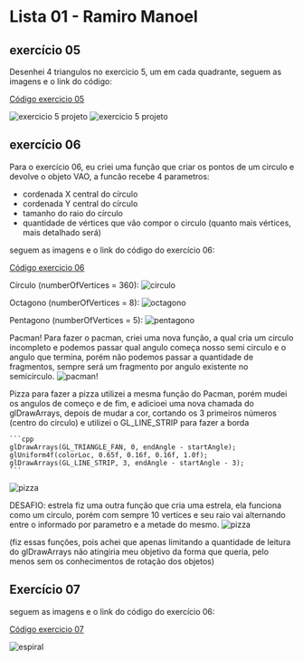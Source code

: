 # Lista 01 - Ramiro Manoel

## exercício 05
Desenhei 4 triangulos no exercicio 5, um em cada quadrante, seguem as imagens e o link do código:

[Código exercicio 05](Exercicio05.cpp)

![exercicio 5 projeto](Imagens/base_triangulos.png)
![exercicio 5 projeto](Imagens/triangulos.png)

## exercício 06
Para o exercício 06, eu criei uma  função que criar os pontos de um circulo e devolve o objeto VAO, a funcão recebe 4 parametros:
* cordenada X central do círculo
* cordenada Y central do círculo
* tamanho do raio do círculo
* quantidade de vértices que vão compor o circulo (quanto mais vértices, mais detalhado será)

seguem as imagens e o link do código do exercício 06:

[Código exercicio 06](Exercicio06.cpp)

Círculo (numberOfVertices = 360):
![circulo](Imagens/circulo.png)

Octagono (numberOfVertices = 8):
![octagono](Imagens/octagono.png)

Pentagono (numberOfVertices = 5):
![pentagono](Imagens/pentagono.png)

Pacman!
    Para fazer o pacman, criei uma nova função, a qual cria um circulo incompleto e podemos passar qual angulo começa nosso semi circulo e o angulo que termina, porém não podemos passar a quantidade de fragmentos, sempre será um fragmento por angulo existente no semicirculo.
![pacman!](Imagens/pacman.png)

Pizza
    para fazer a pizza utilizei a mesma função do Pacman, porém mudei os angulos de começo e de fim, e adicioei uma nova chamada do glDrawArrays, depois de mudar a cor, cortando os 3 primeiros números (centro do circulo) e utilizei o GL_LINE_STRIP para fazer a borda

    ```cpp
    glDrawArrays(GL_TRIANGLE_FAN, 0, endAngle - startAngle);
	glUniform4f(colorLoc, 0.65f, 0.16f, 0.16f, 1.0f);
	glDrawArrays(GL_LINE_STRIP, 3, endAngle - startAngle - 3);
    ```
![pizza](Imagens/pizza.png)

DESAFIO: estrela
    fiz uma outra função que cria uma estrela, ela funciona como um circulo, porém com sempre 10 vertices e seu raio vai alternando entre o informado por parametro e a metade do mesmo.
![pizza](Imagens/estrela.png)

(fiz essas funções, pois achei que apenas limitando a quantidade de leitura do glDrawArrays não atingiria meu objetivo da forma que queria, pelo menos sem os conhecimentos de rotação dos objetos)

## Exercício 07

seguem as imagens e o link do código do exercício 06:

[Código exercicio 07](Exercicio07.cpp)

![espiral](Imagens/espiral.png)